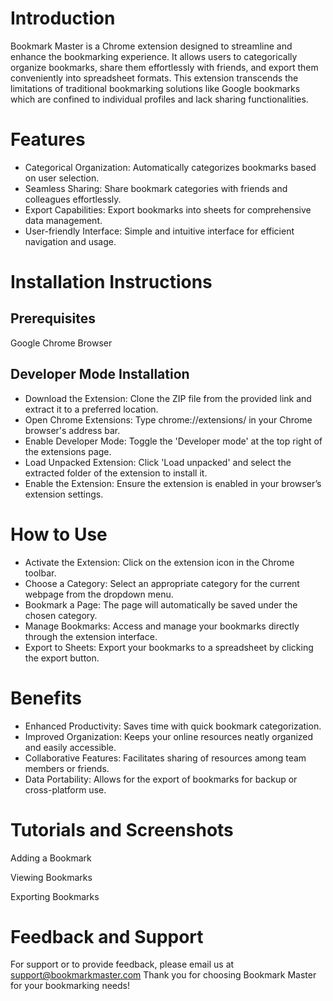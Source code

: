 # Introduction
Bookmark Master is a Chrome extension designed to streamline and enhance the bookmarking experience. It allows users to categorically organize bookmarks, share them effortlessly with friends, and export them conveniently into spreadsheet formats. This extension transcends the limitations of traditional bookmarking solutions like Google bookmarks which are confined to individual profiles and lack sharing functionalities.

# Features
- Categorical Organization: Automatically categorizes bookmarks based on user selection.
- Seamless Sharing: Share bookmark categories with friends and colleagues effortlessly.
- Export Capabilities: Export bookmarks into sheets for comprehensive data management.
- User-friendly Interface: Simple and intuitive interface for efficient navigation and usage.
# Installation Instructions
## Prerequisites
Google Chrome Browser
## Developer Mode Installation
- Download the Extension: Clone the ZIP file from the provided link and extract it to a preferred location.
- Open Chrome Extensions: Type chrome://extensions/ in your Chrome browser's address bar.
- Enable Developer Mode: Toggle the 'Developer mode' at the top right of the extensions page.
- Load Unpacked Extension: Click 'Load unpacked' and select the extracted folder of the extension to install it.
- Enable the Extension: Ensure the extension is enabled in your browser’s extension settings.

# How to Use
- Activate the Extension: Click on the extension icon in the Chrome toolbar.
- Choose a Category: Select an appropriate category for the current webpage from the dropdown menu.
- Bookmark a Page: The page will automatically be saved under the chosen category.
- Manage Bookmarks: Access and manage your bookmarks directly through the extension interface.
- Export to Sheets: Export your bookmarks to a spreadsheet by clicking the export button.

# Benefits
- Enhanced Productivity: Saves time with quick bookmark categorization.
- Improved Organization: Keeps your online resources neatly organized and easily accessible.
- Collaborative Features: Facilitates sharing of resources among team members or friends.
- Data Portability: Allows for the export of bookmarks for backup or cross-platform use.

# Tutorials and Screenshots
Adding a Bookmark

Viewing Bookmarks

Exporting Bookmarks

# Feedback and Support
For support or to provide feedback, please email us at support@bookmarkmaster.com
Thank you for choosing Bookmark Master for your bookmarking needs!
